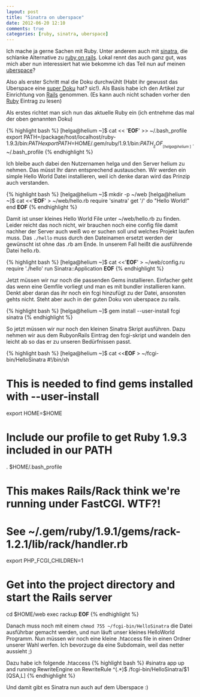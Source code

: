 ```yaml
---
layout: post
title: "Sinatra on uberspace"
date: 2012-06-20 12:10
comments: true
categories: [ruby, sinatra, uberspace]
---
```

Ich mache ja gerne Sachen mit Ruby. Unter anderem auch mit [sinatra](http://www.sinatrarb.com/),
die schlanke Alternative zu [ruby on rails](http://rubyonrails.org/). Lokal rennt das auch ganz gut,
was mich aber nun interessiert hat wie bekomme ich das Teil nun auf meinen [uberspace](https://uberspace.de/)?

Also als erster Schritt mal die Doku durchwühlt (Habt ihr gewusst das Uberspace eine [super Doku](https://uberspace.de/dokuwiki/) hat? sic!). Als Basis habe ich den Artikel zur Einrichtung von [Rails](https://uberspace.de/dokuwiki/cool:rails) genommen. (Es kann auch nicht schaden vorher den [Ruby](https://uberspace.de/dokuwiki/development:ruby) Eintrag zu lesen)

Als erstes richtet man sich nun das aktuelle Ruby ein (ich entnehme das mal der oben genannten Doku)

{% highlight bash %}
[helga@helium ~]$ cat << '__EOF__' >>  ~/.bash_profile
export PATH=/package/host/localhost/ruby-1.9.3/bin:$PATH
export PATH=$HOME/.gem/ruby/1.9.1/bin:$PATH
__EOF__
[helga@helium ~]$ . ~/.bash_profile
{% endhighlight %}

Ich bleibe auch dabei den Nutzernamen helga und den Server helium zu nehmen. Das müsst Ihr dann entsprechend austauschen.
Wir werden ein simple Hello World Datei installieren, weil ich denke daran wird das Prinzip auch verstanden.

{% highlight bash %}
[helga@helium ~]$ mkdir -p ~/web
[helga@helium ~]$ cat <<'__EOF__' > ~/web/hello.rb
require 'sinatra'
get '/' do
  "Hello World!"
end
__EOF__
{% endhighlight %}

Damit ist unser kleines Hello World File unter ~/web/hello.rb zu finden. Leider reicht das noch nicht, wir brauchen noch eine config file damit nachher der Server auch weiß wo er suchen soll und welches Projekt laufen muss. Das `./hello` muss durch den Dateinamen ersetzt werden der gewünscht ist ohne das .rb am Ende. In unserem Fall heißt die ausführende Datei hello.rb.

{% highlight bash %}
[helga@helium ~]$ cat <<'__EOF__' > ~/web/config.ru
require './hello'
run Sinatra::Application
__EOF__
{% endhighlight %}

Jetzt müssen wir nur noch die passenden Gems installieren. Einfacher geht das wenn eine Gemfile vorliegt und man es mit bundler installieren kann. Denkt aber daran das ihr noch ein fcgi hinzufügt zu der Datei, ansonsten gehts nicht. Steht aber auch in der guten Doku von uberspace zu rails.

{% highlight bash %}
[helga@helium ~]$ gem install --user-install fcgi sinatra
{% endhighlight %}

So jetzt müssen wir nur noch den kleinen Sinatra Skript ausführen. Dazu nehmen wir aus dem RubyonRails Eintrag den fcgi-skript und wandeln den leicht ab so das er zu unseren Bedürfnissen passt.

{% highlight bash %}
[helga@helium ~]$ cat <<__EOF__ > ~/fcgi-bin/HelloSinatra 
#!/bin/sh
# This is needed to find gems installed with --user-install
export HOME=$HOME
# Include our profile to get Ruby 1.9.3 included in our PATH
. \$HOME/.bash_profile
# This makes Rails/Rack think we're running under FastCGI. WTF?!
# See ~/.gem/ruby/1.9.1/gems/rack-1.2.1/lib/rack/handler.rb
export PHP_FCGI_CHILDREN=1
# Get into the project directory and start the Rails server
cd \$HOME/web
exec rackup
__EOF__
{% endhighlight %}

Danach muss noch mit einem `chmod 755 ~/fcgi-bin/HelloSinatra` die Datei ausführbar gemacht werden, und nun läuft unser kleines HelloWorld Programm. Nun müssen wir noch eine kleine .htaccess file in einen Ordner unserer Wahl werfen. Ich bevorzuge da eine Subdomain, weil das netter aussieht ;)

Dazu habe ich folgende .htaccess
{% highlight bash %}
#sinatra app up and running
RewriteEngine on
RewriteRule ^(.*)$ /fcgi-bin/HelloSinatra/$1 [QSA,L]
{% endhighlight %}

Und damit gibt es Sinatra nun auch auf dem Uberspace :)

